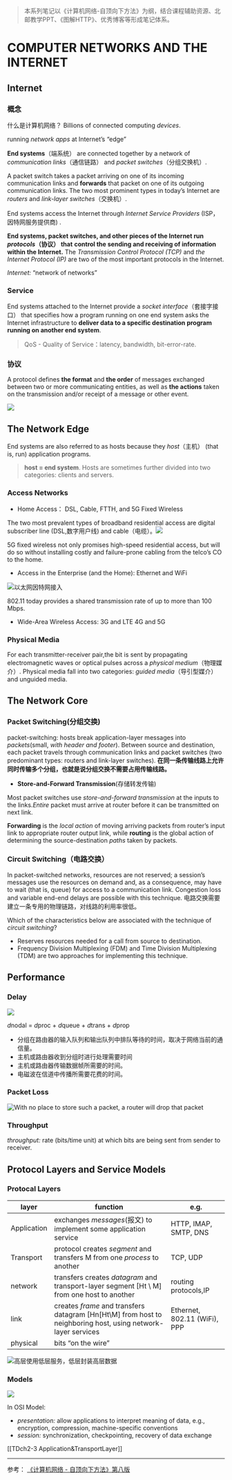 > 本系列笔记以《计算机网络-自顶向下方法》为纲，结合课程辅助资源、北邮教学PPT、《图解HTTP》、优秀博客等形成笔记体系。

# COMPUTER NETWORKS AND THE INTERNET

## Internet

### 概念

什么是计算机网络？ Billions of connected computing *devices*.

running *network apps* at Internet’s “edge”

**End systems**（端系统） are connected together by a network of *communication links*（通信链路） and *packet switches*（分组交换机）.

A packet switch takes a packet arriving on one of its incoming communication links and **forwards** that packet on one of its outgoing communication links. The two most prominent types in today’s Internet are *routers* and *link-layer switches*（交换机）.

End systems access the Internet through *Internet Service Providers* (ISP，因特网服务提供商) .

**End systems, packet switches, and other pieces of the Internet run *protocols*（协议） that** **control the sending and receiving of information within the Internet.** The *Transmission*
*Control Protocol (TCP)* and *the Internet Protocol (IP)* are two of the most important protocols in the Internet.

*Internet:*  “network of networks”

### Service

End systems attached to the Internet provide a *socket interface*（套接字接口） that specifies how a program running on one end system asks the Internet infrastructure to **deliver data to a specific destination program running on another end system**.

> QoS - Quality of Service：latency, bandwidth, bit-error-rate.

### 协议

A protocol defines **the format** and **the order** of messages exchanged between two
or more communicating entities, as well as **the actions** taken on the transmission
and/or receipt of a message or other event.

![](http://img.070077.xyz/202203081038759.png)

## The Network Edge

End systems are also referred to as hosts because they *host*（主机） (that is, run) application programs. 

> **host = end system**. Hosts are sometimes further divided into two categories: clients and servers. 

### Access Networks

- Home Access： DSL, Cable, FTTH, and 5G Fixed Wireless

The two most prevalent types of broadband residential access are digital subscriber line (DSL,数字用户线) and cable（电缆）。![](http://img.070077.xyz/202203011110762.png)

5G fixed wireless not only promises high-speed residential access, but will do so without installing costly and failure-prone cabling from the telco’s CO to the home.

- Access in the Enterprise (and the Home): Ethernet and WiFi

![以太网因特网接入](http://img.070077.xyz/202203011112641.png)

802.11 today provides a shared transmission rate of up to more than 100 Mbps.

- Wide-Area Wireless Access: 3G and LTE 4G and 5G

### Physical Media

For each transmitter-receiver pair,the bit is sent by propagating electromagnetic waves or optical pulses across a *physical medium*（物理媒介）. Physical media fall into two categories: *guided media*（导引型媒介） and unguided media.  

## The Network Core

###  Packet Switching(分组交换)

packet-switching: hosts break application-layer messages into *packets*(small, *with header and footer*). Between source and destination, each packet travels through communication links and packet switches (two predominant types: routers and link-layer switches). **在同一条传输线路上允许同时传输多个分组，也就是说分组交换不需要占用传输线路。**

- **Store-and-Forward Transmission**(存储转发传输)

Most packet switches use *store-and-forward transmission* at the inputs to the links.*Entire* packet must arrive at router before it can be transmitted on next link.

**Forwarding** is the *local action* of moving arriving packets from router’s input link to appropriate router output link, while **routing** is the global action of determining the source-destination *paths* taken by packets.

###  Circuit Switching（电路交换）

In packet-switched networks, resources are not reserved; a session’s messages use the resources on demand and, as a consequence, may have to wait (that is, queue) for access to a communication link. Congestion loss and variable end-end delays are possible with this technique. 电路交换需要建立一条专用的物理链路，对线路的利用率很低。

 Which of the characteristics below are associated with the technique of *circuit switching*?

- Reserves resources needed for a call from source to destination.
- Frequency Division Multiplexing (FDM) and Time Division Multiplexing (TDM) are two approaches for implementing this technique.

## Performance

### Delay

![](http://img.070077.xyz/202203081013704.png)

*d*nodal = *d*proc + *d*queue + *d*trans + *d*prop
- 分组在路由器的输入队列和输出队列中排队等待的时间，取决于网络当前的通信量。
- 主机或路由器收到分组时进行处理需要时间
- 主机或路由器传输数据帧所需要的时间。
- 电磁波在信道中传播所需要花费的时间。

### Packet Loss

![With no place to store such a packet, a router will drop that packet](http://img.070077.xyz/202203081015619.png)

### Throughput

*throughput:* rate (bits/time unit) at which bits are being sent from sender to receiver.

## Protocol Layers and Service Models

### Protocal Layers 

| layer       | function     | e.g. |
| ----------- | ---- | ---- |
| Application | exchanges *messages*(报文) to implement some application service | HTTP, IMAP, SMTP, DNS |
| Transport   | protocol creates *segment* and transfers M from one *process* to another | TCP, UDP |
| network     | transfers creates *datagram* and  transport-layer segment [Ht \ M] from one host to another |routing protocols,IP|
| link        | creates *frame* and transfers datagram [Hn\[Ht\M] from host to neighboring host, using network-layer services | Ethernet, 802.11 (WiFi), PPP |
| physical    | bits “on the wire” |      |

![高层使用低层服务，低层封装高层数据](http://img.070077.xyz/202203081030866.png)

###  Models

![](http://img.070077.xyz/202203081042846.png)

In OSI Model:

- *presentation:* allow applications to interpret meaning of data, e.g., encryption, compression, machine-specific conventions
- *session:* synchronization, checkpointing, recovery of data exchange

[[TDch2-3 Application&TransportLayer]]

---
参考：
[《计算机网络 - 自顶向下方法》第八版](https://gaia.cs.umass.edu/kurose_ross/index.php)